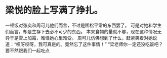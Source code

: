 # 梁悦的脸上写满了挣扎。
一顿饭对张奕和周可儿他们而言，不过是稀松平常的东西罢了。
可是对她和学生们而言，却是生存下去必不可少的东西。
本来食物的量就不够，现在这种情况无异于是雪上加霜，难怪她心里难受。
周可儿仿佛想到了什么，赶紧笑着对她说道：“哎呀哎呀，我可真是的。竟然忘了这件事情！”
“梁老师你一定还没吃饭吧？要不然跟我们一起吃点

